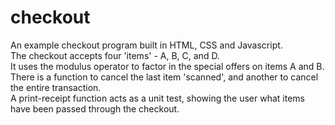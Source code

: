# checkout
An example checkout program built in HTML, CSS and Javascript. <br>
The checkout accepts four 'items' - A, B, C, and D. <br>
It uses the modulus operator to factor in the special offers on items A and B. <br>
There is a function to cancel the last item 'scanned', and another to cancel the entire transaction. <br>
A print-receipt function acts as a unit test, showing the user what items have been passed through the checkout.
